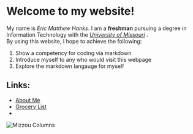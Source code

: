 # Welcome to my website!  

My name is *Eric Matthew Hanks*. I am a **freshman** pursuing a degree in Information Technology with the [*University of Missouri*](https://catalog.missouri.edu/courseofferings/infotc/ "A catalog of IT classes offered by the college") .  
By using this website, I hope to achieve the following:  

1. Show a competency for coding via markdown
1. Introduce myself to any who would visit this webpage
1. Explore the markdown langauge for myself  

## Links:
- [About Me](https://github.com/EricMHanks/aboutMe/blob/main/README.md "A short biography")
- [Grocery List](https://github.com/EricMHanks/myGroceryList/blob/main/README.md "Filler")
-
![Mizzou Columns](https://i.etsystatic.com/6743539/r/il/cfa0c8/525271223/il_1588xN.525271223_c4wg.jpg)
